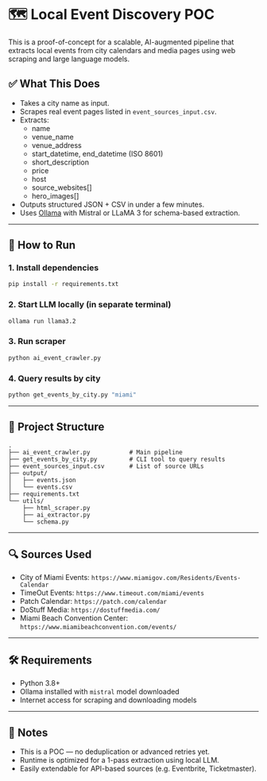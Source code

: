 # 🗺️ Local Event Discovery POC

This is a proof-of-concept for a scalable, AI-augmented pipeline that extracts local events from city calendars and media pages using web scraping and large language models.

## ✅ What This Does

- Takes a city name as input.
- Scrapes real event pages listed in `event_sources_input.csv`.
- Extracts:
  - name
  - venue_name
  - venue_address
  - start_datetime, end_datetime (ISO 8601)
  - short_description
  - price
  - host
  - source_websites[]
  - hero_images[]
- Outputs structured JSON + CSV in under a few minutes.
- Uses [Ollama](https://ollama.com/) with Mistral or LLaMA 3 for schema-based extraction.

---

## 🚀 How to Run

### 1. Install dependencies
```bash
pip install -r requirements.txt
```

### 2. Start LLM locally (in separate terminal)
```bash
ollama run llama3.2
```

### 3. Run scraper
```bash
python ai_event_crawler.py
```

### 4. Query results by city
```bash
python get_events_by_city.py "miami"
```

---

## 📂 Project Structure

```
.
├── ai_event_crawler.py           # Main pipeline
├── get_events_by_city.py         # CLI tool to query results
├── event_sources_input.csv       # List of source URLs
├── output/
│   ├── events.json
│   └── events.csv
├── requirements.txt
└── utils/
    ├── html_scraper.py
    ├── ai_extractor.py
    └── schema.py
```

---

## 🔍 Sources Used

- City of Miami Events: `https://www.miamigov.com/Residents/Events-Calendar`
- TimeOut Events: `https://www.timeout.com/miami/events`
- Patch Calendar: `https://patch.com/calendar`
- DoStuff Media: `https://dostuffmedia.com/`
- Miami Beach Convention Center: `https://www.miamibeachconvention.com/events/`

---

## 🛠 Requirements

- Python 3.8+
- Ollama installed with `mistral` model downloaded
- Internet access for scraping and downloading models

---

## 📌 Notes

- This is a POC — no deduplication or advanced retries yet.
- Runtime is optimized for a 1-pass extraction using local LLM.
- Easily extendable for API-based sources (e.g. Eventbrite, Ticketmaster).
